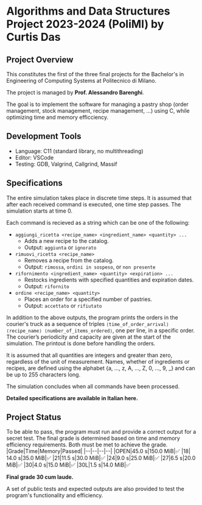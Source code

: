 
# Algorithms and Data Structures Project 2023-2024 (PoliMI) by Curtis Das

## Project Overview
This constitutes the first of the three final projects for the Bachelor's in Engineering of Computing Systems at Politecnico di Milano.

The project is managed by **Prof. Alessandro Barenghi**.

The goal is to implement the software for managing a pastry shop (order management, stock management, recipe management, ...) using C, while optimizing time and memory efficciency.

## Development Tools
- Language: C11 (standard library, no multithreading)
- Editor: VSCode
- Testing: GDB, Valgrind, Callgrind, Massif

## Specifications

The entire simulation takes place in discrete time steps. It is assumed that after each received command is executed, one time step passes. The simulation starts at time 0.

Each command is recieved as a string which can be one of the following:

- `aggiungi_ricetta <recipe_name> <ingredient_name> <quantity> ...`
	- Adds a new recipe to the catalog.
	- Output: `aggiunta` or `ignorato`
- `rimuovi_ricetta <recipe_name>`
	- Removes a recipe from the catalog.
	- Output: `rimossa`, `ordini in sospeso`, or `non presente`
- `rifornimento <ingredient_name> <quantity> <expiration> ...`
	- Restocks ingredients with specified quantities and expiration dates.
	- Output: `rifornito`
- `ordine <recipe_name> <quantity>`
	- Places an order for a specified number of pastries.
	- Output: `accettato` or `rifiutato`

In addition to the above outputs, the program prints the orders in the courier's truck as a sequence of triples `⟨time_of_order_arrival⟩ ⟨recipe_name⟩ ⟨number_of_items_ordered⟩`, one per line, in a specific order. The courier’s periodicity and capacity are given at the start of the simulation. The printout is done before handling the orders.

It is assumed that all quantities are integers and greater than zero, regardless of the unit of measurement. Names, whether of ingredients or recipes, are defined using the alphabet {a, ..., z, A, ..., Z, 0, ..., 9, _} and can be up to 255 characters long.

The simulation concludes when all commands have been processed.

**Detailed specifications are available in Italian here.**

## Project Status
To be able to pass, the program must run and provide a correct output for a secret test. The final grade is determined based on time and memory efficiency requirements. Both must be met to achieve the grade.
|Grade|Time|Memory|Passed|
|--|--|--|--|
|OPEN|45.0 s|150.0 MiB|✅
|18| 14.0 s|35.0 MiB|✅
|21|11.5 s|30.0 MiB|✅
|24|9.0 s|25.0 MiB|✅
|27|6.5 s|20.0 MiB|✅
|30|4.0 s|15.0 MiB|✅
|30L|1.5 s|14.0 MiB|✅

**Final grade 30 cum laude.**

A set of public tests and expected outputs are also provided to test the program's functionality and efficiency.
